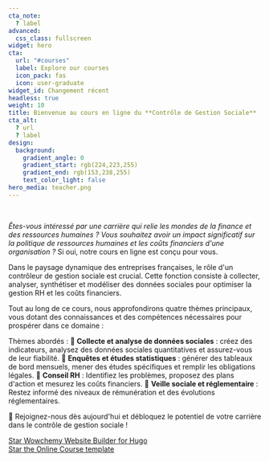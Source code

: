 ```yaml
---
cta_note:
  ? label
advanced:
  css_class: fullscreen
widget: hero
cta:
  url: "#courses"
  label: Explore our courses
  icon_pack: fas
  icon: user-graduate
widget_id: Changement récent
headless: true
weight: 10
title: Bienvenue au cours en ligne du **Contrôle de Gestion Sociale** !
cta_alt:
  ? url
  ? label
design:
  background:
    gradient_angle: 0
    gradient_start: rgb(224,223,255)
    gradient_end: rgb(153,238,255)
    text_color_light: false
hero_media: teacher.png
---
```

<br>

*Êtes-vous intéressé par une carrière qui relie les mondes de la finance et des ressources humaines ? Vous souhaitez avoir un impact significatif sur la politique de ressources humaines et les coûts financiers d'une organisation ?* Si oui, notre cours en ligne est conçu pour vous.

Dans le paysage dynamique des entreprises françaises, le rôle d'un contrôleur de gestion sociale est crucial. Cette fonction consiste à collecter, analyser, synthétiser et modéliser des données sociales pour optimiser la gestion RH et les coûts financiers.

Tout au long de ce cours, nous approfondirons quatre thèmes principaux, vous dotant des connaissances et des compétences nécessaires pour prospérer dans ce domaine :

Thèmes abordés :
🎯 **Collecte et analyse de données sociales** : créez des indicateurs, analysez des données sociales quantitatives et assurez-vous de leur fiabilité.
🎯 **Enquêtes et études statistiques** : générer des tableaux de bord mensuels, mener des études spécifiques et remplir les obligations légales.
🎯 **Conseil RH** : Identifiez les problèmes, proposez des plans d'action et mesurez les coûts financiers.
🎯 **Veille sociale et réglementaire** : Restez informé des niveaux de rémunération et des évolutions réglementaires.

🔑 Rejoignez-nous dès aujourd'hui et débloquez le potentiel de votre carrière dans le contrôle de gestion sociale !

<a class="github-button" href="https://github.com/wowchemy/wowchemy-hugo-themes" data-icon="octicon-star" data-size="large" data-show-count="true" aria-label="Star Wowchemy Website Builder for Hugo">Star Wowchemy Website Builder for Hugo</a><br><a class="github-button" href="https://github.com/wowchemy/starter-hugo-online-course" data-icon="octicon-star" data-size="large" data-show-count="true" aria-label="Star the Online Course template">Star the Online Course template</a><script async defer src="https://buttons.github.io/buttons.js"></script>